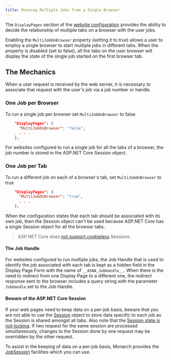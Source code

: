 ```yaml
---
title: Running Multiple Jobs from a Single Browser
---
```


The `DisplayPages` section of the [website configuration](configure-expo-website.html#displaypages) provides the ability to decide the relationship of multiple tabs on a browser with the user jobs. 

Enabling the `MultiJobOnBrowser` property (setting it to true) allows a user to employ a single browser to start multiple jobs in different tabs. When the property is disabled (set to false), all the tabs on the user browser will display the state of the single job started on the first browser tab.

## The Mechanics
When a user request is received by the web server, it is necessary to associate that request with the user's job via a job number or handle.  

### One Job per Browser
To run a single job per browser set `MultiJobOnBrowser` to false
```json
    "DisplayPages": {
      "MultiJobOnBrowser": "false",
      . . .
    },
```

For websites configured to run a single job for all the tabs of a browser, the job number is stored in the ASP.NET Core Session object. 

### One Job per Tab
To run a different job on each of a browser's tab, set `MultiJobOnBrowser` to true
```json
    "DisplayPages": {
      "MultiJobOnBrowser": "true",
      . . .
    },
```

When the configuration states that each tab should be associated with its own job, then the Session object can't be used because ASP.NET Core has a single Session object for all the browser tabs.

> ASP.NET Core does [not support cookieless](https://learn.microsoft.com/en-us/aspnet/core/fundamentals/app-state?view=aspnetcore-7.0#:~:text=replacement%20for%20the-,cookieless%20session,-feature%20from%20the) Sessions.

#### The Job Handle
For websites configured to run multiple jobs, the Job Handle that is used to identify the job associated with each tab is kept as a hidden field in the Display Page Form with the name of `__ASNA_JobHandle__`.  When there is the need to redirect from one Display Page to a different one, the redirect response sent to the browser includes a query string with the parameter `JobHandle` set to the Job Handle.

#### Beware of the ASP.NET Core Session
If your web pages need to keep data on a per-job basis, beware that you are not able to use the [Session](https://learn.microsoft.com/en-us/aspnet/core/fundamentals/app-state) object to store data specific to each job as the Session is shared amongst all tabs.  Also note that the [Session state is not-locking](https://learn.microsoft.com/en-us/aspnet/core/fundamentals/app-state?view=aspnetcore-7.0#:~:text=Session%20state%20is%20non%2Dlocking).  If two request for the same session are processed simultaneously, changes to the Session done by one request may be overridden by the other request.
 
 To assist in the keeping of data on a per-job basis, Monarch provides the  [JobSession](/reference/asna-qsys-expo/expo-model/job-session.html) facilities which you can use.


